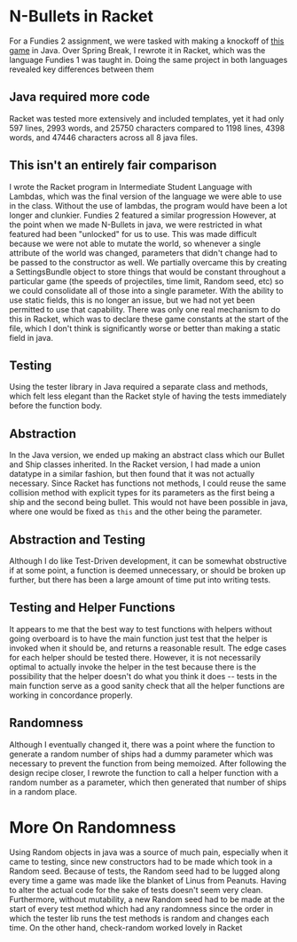 # N-Bullets in Racket
For a Fundies 2 assignment, we were tasked with making a knockoff of [this game](https://www.crazygames.com/game/10-bullets-html-5) in Java. Over Spring Break, I rewrote it in Racket, which was the language Fundies 1 was taught in. Doing the same project in both languages revealed key differences between them

## Java required more code
Racket was tested more extensively and included templates, yet it had only 597 lines, 2993 words, and 25750 characters compared to 1198 lines, 4398 words, and 47446 characters across all 8 java files. 

## This isn't an entirely fair comparison
I wrote the Racket program in Intermediate Student Language with Lambdas, which was the final version of the language we were able to use in the class. Without the use of lambdas, the program would have been a lot longer and clunkier. Fundies 2 featured a similar progression However, at the point when we made N-Bullets in java, we were restricted in what featured had been "unlocked" for us to use. This was made difficult because we were not able to mutate the world, so whenever a single attribute of the world was changed, parameters that didn't change had to be passed to the constructor as well. We partially overcame this by creating a SettingsBundle object to store things that would be constant throughout a particular game (the speeds of projectiles, time limit, Random seed, etc) so we could consolidate all of those into a single parameter. With the ability to use static fields, this is no longer an issue, but we had not yet been permitted to use that capability. 
There was only one real mechanism to do this in Racket, which was to declare these game constants at the start of the file, which I don't think is significantly worse or better than making a static field in java.

## Testing
Using the tester library in Java required a separate class and methods, which felt less elegant than the Racket style of having the tests immediately before the function body. 

## Abstraction
In the Java version, we ended up making an abstract class which our Bullet and Ship classes inherited. In the Racket version, I had made a union datatype in a similar fashion, but then found that it was not actually necessary. Since Racket has functions not methods, I could reuse the same collision method with explicit types for its parameters as the first being a ship and the second being bullet. This would not have been possible in java, where one would be fixed as `this` and the other being the parameter.  

## Abstraction and Testing
Although I do like Test-Driven development, it can be somewhat obstructive if at some point, a function is deemed unnecessary, or should be broken up further, but there has been a large amount of time put into writing tests. 

## Testing and Helper Functions
It appears to me that the best way to test functions with helpers without going overboard is to have the main function just test that the helper is invoked when it should be, and returns a reasonable result. The edge cases for each helper should be tested there. However, it is not necessarily optimal to actually invoke the helper in the test because there is the possibility that the helper doesn't do what you think it does -- tests in the main function serve as a good sanity check that all the helper functions are working in concordance properly.

## Randomness
Although I eventually changed it, there was a point where the function to generate a random number of ships had a dummy parameter which was necessary to prevent the function from being memoized. After following the design recipe closer, I rewrote the function to call a helper function with a random number as a parameter, which then generated that number of ships in a random place. 

# More On Randomness

Using Random objects in java was a source of much pain, especially when it came to testing, since new constructors had to be made which took in a Random seed. Because of tests, the Random seed had to be lugged along every time a game was made like the blanket of Linus from Peanuts. Having to alter the actual code for the sake of tests doesn't seem very clean. Furthermore, without mutability, a new Random seed had to be made at the start of every test method which had any randomness since the order in which the tester lib runs the test methods is random and changes each time. 
On the other hand, check-random worked lovely in Racket 

